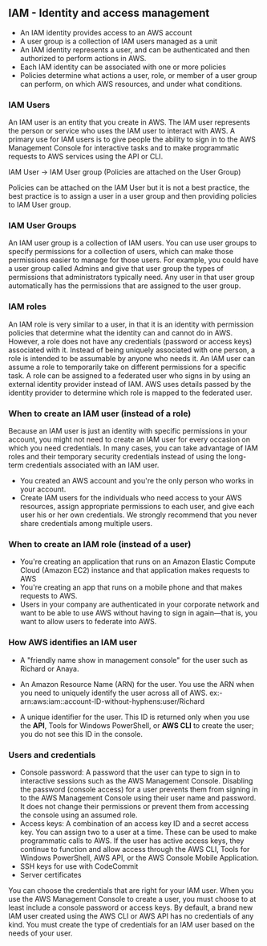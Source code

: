 
## IAM - Identity and access management

- An IAM identity provides access to an AWS account
- A user group is a collection of IAM users managed as a unit
- An IAM identity represents a user, and can be authenticated and then authorized to perform actions in AWS.
- Each IAM identity can be associated with one or more policies
- Policies determine what actions a user, role, or member of a user group can perform, on which AWS resources, and under what conditions.



### IAM Users
An IAM user is an entity that you create in AWS. The IAM user represents the person or service who uses the IAM user to interact with AWS.
A primary use for IAM users is to give people the ability to sign in to the AWS Management Console for interactive tasks and to make programmatic 
requests to AWS services using the API or CLI.


IAM User -> IAM User group (Policies are attached on the User Group)

Policies can be attached on the IAM User but it is not a best practice, the best practice is to assign a user in a user group and
then providing policies to IAM User group.

### IAM User Groups
An IAM user group is a collection of IAM users. You can use user groups to specify permissions for a collection of users, which 
can make those permissions easier to manage for those users. For example, you could have a user group called Admins and give that 
user group the types of permissions that administrators typically need. Any user in that user group automatically has the permissions
that are assigned to the user group.


### IAM roles
An IAM role is very similar to a user, in that it is an identity with permission policies that determine what the identity can
and cannot do in AWS. However, a role does not have any credentials (password or access keys) associated with it. Instead of
being uniquely associated with one person, a role is intended to be assumable by anyone who needs it. An IAM user can assume a role 
to temporarily take on different permissions for a specific task. A role can be assigned to a federated user who signs in by using 
an external identity provider instead of IAM. AWS uses details passed by the identity provider to determine which role is mapped to
the federated user.



### When to create an IAM user (instead of a role)
Because an IAM user is just an identity with specific permissions in your account, you might not need to create an IAM user for every
occasion on which you need credentials. In many cases, you can take advantage of IAM roles and their temporary security credentials instead 
of using the long-term credentials associated with an IAM user.

- You created an AWS account and you're the only person who works in your account.
- Create IAM users for the individuals who need access to your AWS resources, assign appropriate permissions to each user, and give each user his or her own credentials. We strongly recommend that you never share credentials among multiple users.


### When to create an IAM role (instead of a user)
- You're creating an application that runs on an Amazon Elastic Compute Cloud (Amazon EC2) instance and that application makes requests to AWS
- You're creating an app that runs on a mobile phone and that makes requests to AWS.
- Users in your company are authenticated in your corporate network and want to be able to use AWS without having to sign in again—that is, you want to allow users to federate into AWS.

### How AWS identifies an IAM user
- A "friendly name show in management console" for the user such as Richard or Anaya.

- An Amazon Resource Name (ARN) for the user. You use the ARN when you need to uniquely identify the user across all of AWS. ex:-
arn:aws:iam::account-ID-without-hyphens:user/Richard

- A unique identifier for the user. This ID is returned only when you use the **API**, Tools for Windows PowerShell, or **AWS CLI** to create the user; you do not see this ID in the console.

### Users and credentials
- Console password: A password that the user can type to sign in to interactive sessions such as the AWS Management Console. Disabling the password (console access) for a user prevents them from signing in to the AWS Management Console using their user name and password. It does not change their permissions or prevent them from accessing the console using an assumed role.
- Access keys: A combination of an access key ID and a secret access key. You can assign two to a user at a time. These can be used to make programmatic calls to AWS. If the user has active access keys, they continue to function and allow access through the AWS CLI, Tools for Windows PowerShell, AWS API, or the AWS Console Mobile Application.
- SSH keys for use with CodeCommit
- Server certificates

You can choose the credentials that are right for your IAM user. When you use the AWS Management Console to create a user, you must choose to at least include a console password or access keys. By default, a brand new IAM user created using the AWS CLI or AWS API has no credentials of any kind. You must create the type of credentials for an IAM user based on the needs of your user.

